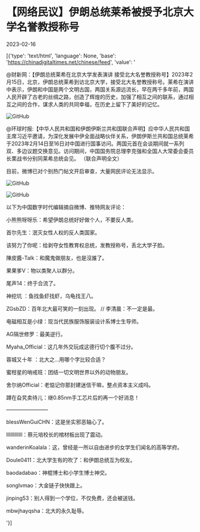 # 【网络民议】伊朗总统莱希被授予北京大学名誉教授称号

2023-02-16

[{'type': 'text/html', 'language': None, 'base': 'https://chinadigitaltimes.net/chinese/feed', 'value': '

@财新网：【伊朗总统莱希在北京大学发表演讲 接受北大名誉教授称号】2023年2月15日，北京，伊朗总统莱希到访北京大学，接受北大名誉教授称号。莱希在演讲中表示，伊朗和中国是两个文明古国，两国关系源远流长，早在两千多年前，两国人民开辟了古老的丝绸之路，创造了辉煌的历史，加强了相互之间的联系，通过相互之间的合作，谋求人类的共同幸福，在历史上留下了美好的记忆。

![GitHub](https://chinadigitaltimes.net/chinese/files/2023/02/image-1676552488582.png)

@环球时报:【中华人民共和国和伊朗伊斯兰共和国联合声明】应中华人民共和国主席习近平邀请，为深化发展中伊全面战略伙伴关系，伊朗伊斯兰共和国总统莱希于2023年2月14日至16日对中国进行国事访问。两国元首在会谈期间就一系列双、多边议题交换意见。访问期间，中国国务院总理李克强和全国人大常委会委员长栗战书分别同莱希总统会见。 （联合声明全文）



目前，微博已对个别热门帖文开启审查，大量网民评论无法显示。

![GitHub](https://chinadigitaltimes.net/chinese/files/2023/02/image-1676552650858.png)

![GitHub](https://chinadigitaltimes.net/chinese/files/2023/02/image-1676552757867.png)

以下为中国数字时代编辑摘自微博、推特网友评论：



小熊熊呀呀乐：希望伊朗总统好好做个人，不要反人类。

首尔先生：泯灭女性人权的反人类国家。

该努力了你呢：给剥夺女性教育权总统，发教授称号，丢北大学子脸。

陳皮醬-Talk：和魔鬼做朋友，也是沒誰了。

果果爹V：物以类聚人以群分。

尾声14：终于合流了。

神挖坑 ：鱼找鱼虾找虾，乌龟找王八。

ZGsbZD：百年北大最可笑的一刻出现。 //  李清晨：不一定是最。

电磁相互是小绿：现当代民族服饰服装设计系博士生导师。

AG隔世修罗：最美逆行。

Myaha_Official：这几年外交玩成这德行切个腹不过分。

蓉城又十年 ：北大之…用哪个字比较合适？

蜜柑星的哨戒班：团结一切文明世界以外的动物朋友。

舍尔纳Official：老惦记你那封建迷信干嘛，整点资本主义成吗。

蹲在旮旯卖待儿：继0.85nm手工芯片后的再一个好消息！

————————

blessWenGuiCHN：这是坐实邪恶轴心了。

IlIIlIIlIIll：蔡元培校长的棺材板出现了震动。

wanderinKoalala：这，曾经是一所以自由进步的女学生们闻名的高等学府。

Doule0411：北大学生有的吹了：和伊朗总统互为校友。

baodadabao：神棍博士和小学生博士神交。

songlvmao：大金链子快快跟上。

jinping53：别人得到一个学位，不仅免费，还会被送钱。

mbwjhayqsha：北大的永久耻辱。

'}]